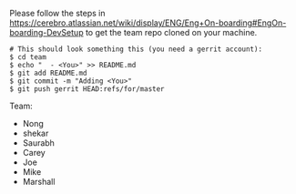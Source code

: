 Please follow the steps in https://cerebro.atlassian.net/wiki/display/ENG/Eng+On-boarding#EngOn-boarding-DevSetup to get the team repo cloned on your machine.

```
# This should look something this (you need a gerrit account):
$ cd team
$ echo "  - <You>" >> README.md
$ git add README.md
$ git commit -m "Adding <You>"
$ git push gerrit HEAD:refs/for/master
```

Team:
  - Nong
  - shekar
  - Saurabh
  - Carey
  - Joe
  - Mike
  - Marshall
